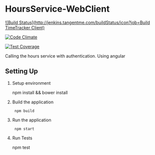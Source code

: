 # HoursService-WebClient

[![Build Status](http://jenkins.tangentme.com/buildStatus/icon?job=Build TimeTracker Client)](http://jenkins.tangentme.com/view/MicroServices/job/Build%20TimeTracker%20Client/)

[![Code Climate](https://codeclimate.com/github/TangentMicroServices/HoursService-WebClient/badges/gpa.svg)](https://codeclimate.com/github/TangentMicroServices/HoursService-WebClient)

[![Test Coverage](https://codeclimate.com/github/TangentMicroServices/HoursService-WebClient/badges/coverage.svg)](https://codeclimate.com/github/TangentMicroServices/HoursService-WebClient)


Calling the hours service with authentication. Using angular

## Setting Up

1. Setup environment

    npm install && bower install

1. Build the application

		npm build

1. Run the application

		npm start

1. Run Tests

    npm test

